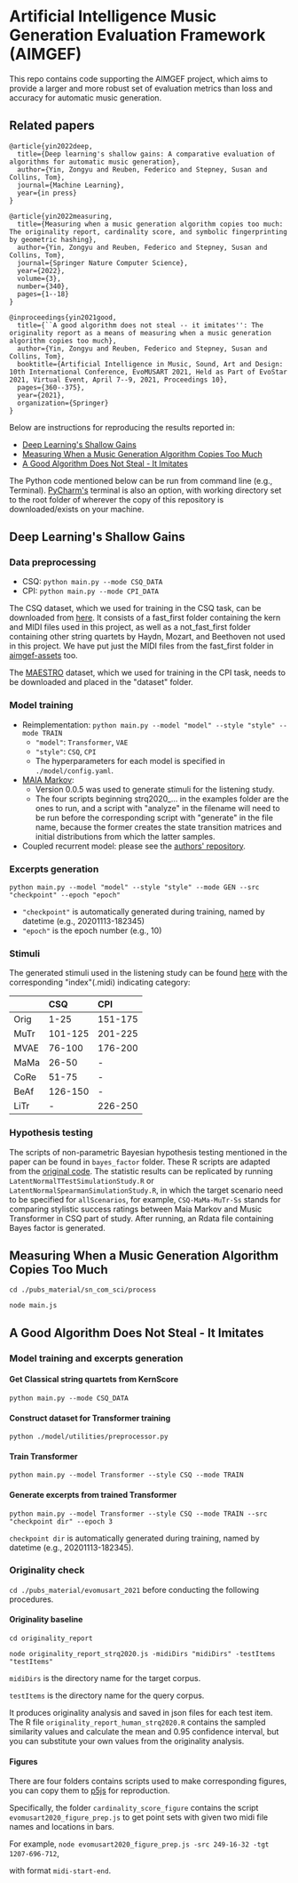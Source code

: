 # Artificial Intelligence Music Generation Evaluation Framework (AIMGEF)
This repo contains code supporting the AIMGEF project, which aims to provide a larger and more robust set of evaluation metrics than loss and accuracy for automatic music generation.

## Related papers

```
@article{yin2022deep,
  title={Deep learning's shallow gains: A comparative evaluation of algorithms for automatic music generation},
  author={Yin, Zongyu and Reuben, Federico and Stepney, Susan and Collins, Tom},
  journal={Machine Learning},
  year={in press}
}

@article{yin2022measuring,
  title={Measuring when a music generation algorithm copies too much: The originality report, cardinality score, and symbolic fingerprinting by geometric hashing},
  author={Yin, Zongyu and Reuben, Federico and Stepney, Susan and Collins, Tom},
  journal={Springer Nature Computer Science},
  year={2022},
  volume={3},
  number={340},
  pages={1--18}
}

@inproceedings{yin2021good,
  title={``A good algorithm does not steal -- it imitates'': The originality report as a means of measuring when a music generation algorithm copies too much},
  author={Yin, Zongyu and Reuben, Federico and Stepney, Susan and Collins, Tom},
  booktitle={Artificial Intelligence in Music, Sound, Art and Design: 10th International Conference, EvoMUSART 2021, Held as Part of EvoStar 2021, Virtual Event, April 7--9, 2021, Proceedings 10},
  pages={360--375},
  year={2021},
  organization={Springer}
}
```

Below are instructions for reproducing the results reported in:

- [Deep Learning's Shallow Gains](#deep-learnings-shallow-gains)
- [Measuring When a Music Generation Algorithm Copies Too Much](#measuring-when-a-music-generation-algorithm-copies-too-much)
- [A Good Algorithm Does Not Steal - It Imitates](#a-good-algorithm-does-not-steal---it-imitates)

The Python code mentioned below can be run from command line (e.g., Terminal). [PyCharm's](https://www.jetbrains.com/pycharm/) terminal is also an option, with working directory set to the root folder of wherever the copy of this repository is downloaded/exists on your machine.

## Deep Learning's Shallow Gains
### Data preprocessing
- CSQ: `python main.py --mode CSQ_DATA`
- CPI: `python main.py --mode CPI_DATA`

The CSQ dataset, which we used for training in the CSQ task, can be downloaded from [here](https://tomcollinsresearch.net/research/data/). It consists of a fast_first folder containing the kern and MIDI files used in this project, as well as a not_fast_first folder containing other string quartets by Haydn, Mozart, and Beethoven not used in this project. We have put just the MIDI files from the fast_first folder in [aimgef-assets](https://github.com/mstrcyork/aimgef-assets/) too.

The [MAESTRO](https://magenta.tensorflow.org/datasets/maestro) dataset, which we used for training in the CPI task, needs to be downloaded and placed in the "dataset" folder.

### Model training
- Reimplementation: `python main.py --model "model" --style "style" --mode TRAIN`
  - `"model"`: `Transformer`, `VAE`
  - `"style"`: `CSQ`, `CPI`
  - The hyperparameters for each model is specified in `./model/config.yaml`.
- [MAIA Markov](https://www.npmjs.com/package/maia-markov):
  - Version 0.0.5 was used to generate stimuli for the listening study.
  - The four scripts beginning strq2020_... in the examples folder are the ones to run, and a script with "analyze" in the filename will need to be run before the corresponding script with "generate" in the file name, because the former creates the state transition matrices and initial distributions from which the latter samples.
- Coupled recurrent model: please see the [authors' repository](https://github.com/jthickstun/ismir2019coupled).

### Excerpts generation
`python main.py --model "model" --style "style" --mode GEN --src "checkpoint" --epoch "epoch"`
- `"checkpoint"` is automatically generated during training, named by datetime (e.g., 20201113-182345)
- `"epoch"` is the epoch number (e.g., 10)

### Stimuli
The generated stimuli used in the listening study can be found [here](https://github.com/mstrcyork/aimgef-assets) with the corresponding "index"(.midi) indicating category:

| |CSQ|CPI|
|:-|:-|:-|
|Orig|1-25|151-175|
|MuTr|101-125|201-225|
|MVAE|76-100|176-200|
|MaMa|26-50|-|
|CoRe|51-75|-|
|BeAf|126-150|-|
|LiTr|-|226-250|

### Hypothesis testing
The scripts of non-parametric Bayesian hypothesis testing mentioned in the paper can be found in `bayes_factor` folder.
These R scripts are adapted from the [original code](https://osf.io/gny35/). The statistic results can be replicated by running `LatentNormalTTestSimulationStudy.R` or `LatentNormalSpearmanSimulationStudy.R`,
in which the target scenario need to be specified for `allScenarios`, for example, `CSQ-MaMa-MuTr-Ss` stands for comparing stylistic success ratings between Maia Markov and Music Transformer in CSQ part of study.
After running, an Rdata file containing Bayes factor is generated.

## Measuring When a Music Generation Algorithm Copies Too Much
`cd ./pubs_material/sn_com_sci/process`

`node main.js`

## A Good Algorithm Does Not Steal - It Imitates
### Model training and excerpts generation
#### Get Classical string quartets from KernScore
`python main.py --mode CSQ_DATA`

#### Construct dataset for Transformer training
`python ./model/utilities/preprocessor.py`

#### Train Transformer
`python main.py --model Transformer --style CSQ --mode TRAIN`

#### Generate excerpts from trained Transformer
`python main.py --model Transformer --style CSQ --mode TRAIN --src "checkpoint dir" --epoch 3`

`checkpoint dir` is automatically generated during training, named by datetime (e.g., 20201113-182345).

### Originality check
`cd ./pubs_material/evomusart_2021` before conducting the following procedures.

#### Originality baseline
`cd originality_report`

`node originality_report_strq2020.js -midiDirs "midiDirs" -testItems "testItems"`

`midiDirs` is the directory name for the target corpus.

`testItems` is the directory name for the query corpus.

It produces originality analysis and saved in json files for each test item. The R file `originality_report_human_strq2020.R` contains the sampled similarity values and calculate the mean and 0.95 confidence interval, but you can substitute your own values from the originality analysis.

#### Figures
There are four folders contains scripts used to make corresponding figures, you can copy them to [p5js](https://editor.p5js.org/) for reproduction.

Specifically, the folder `cardinality_score_figure` contains the script `evomusart2020_figure_prep.js` to get point sets with given two midi file names and locations in bars.

For example, `node evomusart2020_figure_prep.js -src 249-16-32 -tgt 1207-696-712`,

with format `midi-start-end`.
